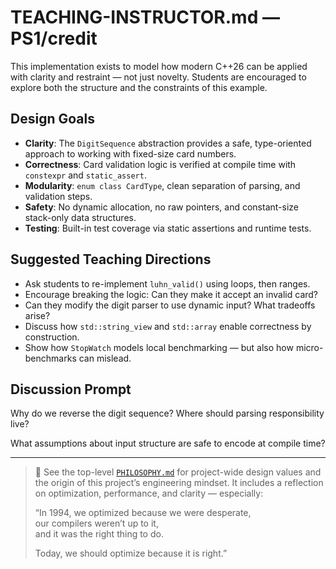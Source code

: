 # TEACHING-INSTRUCTOR.md — PS1/credit

This implementation exists to model how modern C++26 can be applied with clarity and restraint — not just novelty. Students are encouraged to explore both the structure and the constraints of this example.

## Design Goals

- **Clarity**: The `DigitSequence` abstraction provides a safe, type-oriented approach to working with fixed-size card numbers.
- **Correctness**: Card validation logic is verified at compile time with `constexpr` and `static_assert`.
- **Modularity**: `enum class CardType`, clean separation of parsing, and validation steps.
- **Safety**: No dynamic allocation, no raw pointers, and constant-size stack-only data structures.
- **Testing**: Built-in test coverage via static assertions and runtime tests.

## Suggested Teaching Directions

- Ask students to re-implement `luhn_valid()` using loops, then ranges.
- Encourage breaking the logic: Can they make it accept an invalid card?
- Can they modify the digit parser to use dynamic input? What tradeoffs arise?
- Discuss how `std::string_view` and `std::array` enable correctness by construction.
- Show how `StopWatch` models local benchmarking — but also how micro-benchmarks can mislead.

## Discussion Prompt

Why do we reverse the digit sequence? Where should parsing responsibility live?

What assumptions about input structure are safe to encode at compile time?

---

> 📎 See the top-level [`PHILOSOPHY.md`](../../../PHILOSOPHY.md) for project-wide design values and the origin of this project’s engineering mindset. It includes a reflection on optimization, performance, and clarity — especially:
>
> “In 1994, we optimized because we were desperate,  
> our compilers weren’t up to it,  
> and it was the right thing to do.  
>
> Today, we should optimize because it is right.”
